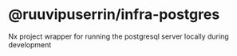 # @ruuvipuserrin/infra-postgres

Nx project wrapper for running the postgresql server locally during development
